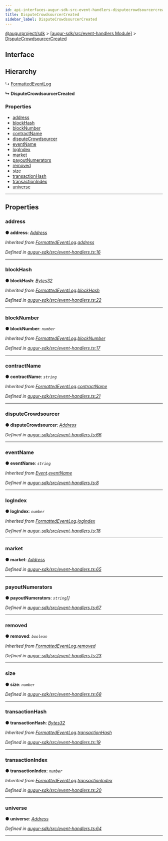 ```yaml
---
id: api-interfaces-augur-sdk-src-event-handlers-disputecrowdsourcercreated
title: DisputeCrowdsourcerCreated
sidebar_label: DisputeCrowdsourcerCreated
---
```


[@augurproject/sdk](api-readme.md) > [[augur-sdk/src/event-handlers Module]](api-modules-augur-sdk-src-event-handlers-module.md) > [DisputeCrowdsourcerCreated](api-interfaces-augur-sdk-src-event-handlers-disputecrowdsourcercreated.md)

## Interface

## Hierarchy

↳  [FormattedEventLog](api-interfaces-augur-sdk-src-event-handlers-formattedeventlog.md)

**↳ DisputeCrowdsourcerCreated**

### Properties

* [address](api-interfaces-augur-sdk-src-event-handlers-disputecrowdsourcercreated.md#address)
* [blockHash](api-interfaces-augur-sdk-src-event-handlers-disputecrowdsourcercreated.md#blockhash)
* [blockNumber](api-interfaces-augur-sdk-src-event-handlers-disputecrowdsourcercreated.md#blocknumber)
* [contractName](api-interfaces-augur-sdk-src-event-handlers-disputecrowdsourcercreated.md#contractname)
* [disputeCrowdsourcer](api-interfaces-augur-sdk-src-event-handlers-disputecrowdsourcercreated.md#disputecrowdsourcer)
* [eventName](api-interfaces-augur-sdk-src-event-handlers-disputecrowdsourcercreated.md#eventname)
* [logIndex](api-interfaces-augur-sdk-src-event-handlers-disputecrowdsourcercreated.md#logindex)
* [market](api-interfaces-augur-sdk-src-event-handlers-disputecrowdsourcercreated.md#market)
* [payoutNumerators](api-interfaces-augur-sdk-src-event-handlers-disputecrowdsourcercreated.md#payoutnumerators)
* [removed](api-interfaces-augur-sdk-src-event-handlers-disputecrowdsourcercreated.md#removed)
* [size](api-interfaces-augur-sdk-src-event-handlers-disputecrowdsourcercreated.md#size)
* [transactionHash](api-interfaces-augur-sdk-src-event-handlers-disputecrowdsourcercreated.md#transactionhash)
* [transactionIndex](api-interfaces-augur-sdk-src-event-handlers-disputecrowdsourcercreated.md#transactionindex)
* [universe](api-interfaces-augur-sdk-src-event-handlers-disputecrowdsourcercreated.md#universe)

---

## Properties

<a id="address"></a>

###  address

**● address**: *[Address](api-modules-augur-sdk-src-event-handlers-module.md#address)*

*Inherited from [FormattedEventLog](api-interfaces-augur-sdk-src-event-handlers-formattedeventlog.md).[address](api-interfaces-augur-sdk-src-event-handlers-formattedeventlog.md#address)*

*Defined in [augur-sdk/src/event-handlers.ts:16](https://github.com/AugurProject/augur/blob/0787bf1a23/packages/augur-sdk/src/event-handlers.ts#L16)*

___
<a id="blockhash"></a>

###  blockHash

**● blockHash**: *[Bytes32](api-modules-augur-sdk-src-event-handlers-module.md#bytes32)*

*Inherited from [FormattedEventLog](api-interfaces-augur-sdk-src-event-handlers-formattedeventlog.md).[blockHash](api-interfaces-augur-sdk-src-event-handlers-formattedeventlog.md#blockhash)*

*Defined in [augur-sdk/src/event-handlers.ts:22](https://github.com/AugurProject/augur/blob/0787bf1a23/packages/augur-sdk/src/event-handlers.ts#L22)*

___
<a id="blocknumber"></a>

###  blockNumber

**● blockNumber**: *`number`*

*Inherited from [FormattedEventLog](api-interfaces-augur-sdk-src-event-handlers-formattedeventlog.md).[blockNumber](api-interfaces-augur-sdk-src-event-handlers-formattedeventlog.md#blocknumber)*

*Defined in [augur-sdk/src/event-handlers.ts:17](https://github.com/AugurProject/augur/blob/0787bf1a23/packages/augur-sdk/src/event-handlers.ts#L17)*

___
<a id="contractname"></a>

###  contractName

**● contractName**: *`string`*

*Inherited from [FormattedEventLog](api-interfaces-augur-sdk-src-event-handlers-formattedeventlog.md).[contractName](api-interfaces-augur-sdk-src-event-handlers-formattedeventlog.md#contractname)*

*Defined in [augur-sdk/src/event-handlers.ts:21](https://github.com/AugurProject/augur/blob/0787bf1a23/packages/augur-sdk/src/event-handlers.ts#L21)*

___
<a id="disputecrowdsourcer"></a>

###  disputeCrowdsourcer

**● disputeCrowdsourcer**: *[Address](api-modules-augur-sdk-src-event-handlers-module.md#address)*

*Defined in [augur-sdk/src/event-handlers.ts:66](https://github.com/AugurProject/augur/blob/0787bf1a23/packages/augur-sdk/src/event-handlers.ts#L66)*

___
<a id="eventname"></a>

###  eventName

**● eventName**: *`string`*

*Inherited from [Event](api-interfaces-augur-sdk-src-event-handlers-event.md).[eventName](api-interfaces-augur-sdk-src-event-handlers-event.md#eventname)*

*Defined in [augur-sdk/src/event-handlers.ts:8](https://github.com/AugurProject/augur/blob/0787bf1a23/packages/augur-sdk/src/event-handlers.ts#L8)*

___
<a id="logindex"></a>

###  logIndex

**● logIndex**: *`number`*

*Inherited from [FormattedEventLog](api-interfaces-augur-sdk-src-event-handlers-formattedeventlog.md).[logIndex](api-interfaces-augur-sdk-src-event-handlers-formattedeventlog.md#logindex)*

*Defined in [augur-sdk/src/event-handlers.ts:18](https://github.com/AugurProject/augur/blob/0787bf1a23/packages/augur-sdk/src/event-handlers.ts#L18)*

___
<a id="market"></a>

###  market

**● market**: *[Address](api-modules-augur-sdk-src-event-handlers-module.md#address)*

*Defined in [augur-sdk/src/event-handlers.ts:65](https://github.com/AugurProject/augur/blob/0787bf1a23/packages/augur-sdk/src/event-handlers.ts#L65)*

___
<a id="payoutnumerators"></a>

###  payoutNumerators

**● payoutNumerators**: *`string`[]*

*Defined in [augur-sdk/src/event-handlers.ts:67](https://github.com/AugurProject/augur/blob/0787bf1a23/packages/augur-sdk/src/event-handlers.ts#L67)*

___
<a id="removed"></a>

###  removed

**● removed**: *`boolean`*

*Inherited from [FormattedEventLog](api-interfaces-augur-sdk-src-event-handlers-formattedeventlog.md).[removed](api-interfaces-augur-sdk-src-event-handlers-formattedeventlog.md#removed)*

*Defined in [augur-sdk/src/event-handlers.ts:23](https://github.com/AugurProject/augur/blob/0787bf1a23/packages/augur-sdk/src/event-handlers.ts#L23)*

___
<a id="size"></a>

###  size

**● size**: *`number`*

*Defined in [augur-sdk/src/event-handlers.ts:68](https://github.com/AugurProject/augur/blob/0787bf1a23/packages/augur-sdk/src/event-handlers.ts#L68)*

___
<a id="transactionhash"></a>

###  transactionHash

**● transactionHash**: *[Bytes32](api-modules-augur-sdk-src-event-handlers-module.md#bytes32)*

*Inherited from [FormattedEventLog](api-interfaces-augur-sdk-src-event-handlers-formattedeventlog.md).[transactionHash](api-interfaces-augur-sdk-src-event-handlers-formattedeventlog.md#transactionhash)*

*Defined in [augur-sdk/src/event-handlers.ts:19](https://github.com/AugurProject/augur/blob/0787bf1a23/packages/augur-sdk/src/event-handlers.ts#L19)*

___
<a id="transactionindex"></a>

###  transactionIndex

**● transactionIndex**: *`number`*

*Inherited from [FormattedEventLog](api-interfaces-augur-sdk-src-event-handlers-formattedeventlog.md).[transactionIndex](api-interfaces-augur-sdk-src-event-handlers-formattedeventlog.md#transactionindex)*

*Defined in [augur-sdk/src/event-handlers.ts:20](https://github.com/AugurProject/augur/blob/0787bf1a23/packages/augur-sdk/src/event-handlers.ts#L20)*

___
<a id="universe"></a>

###  universe

**● universe**: *[Address](api-modules-augur-sdk-src-event-handlers-module.md#address)*

*Defined in [augur-sdk/src/event-handlers.ts:64](https://github.com/AugurProject/augur/blob/0787bf1a23/packages/augur-sdk/src/event-handlers.ts#L64)*

___

